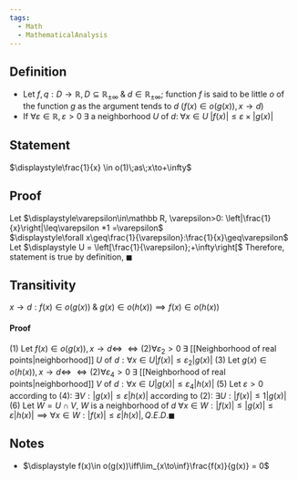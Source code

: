 ```yaml
---
tags:
  - Math
  - MathematicalAnalysis
---
```

## Definition
- Let $f,q:D\to\mathbb R, D\subseteq\mathbb R_{\pm\infty}\;\&\;d\in\mathbb R_{\pm\infty};$ function $f$ is said to be little $o$ of the function $g$ as the argument tends to $d$ ($f(x)\in o(g(x)), x\to d$)
- If $\forall\varepsilon\in\mathbb R, \varepsilon>0\;\exists$ a neighborhood $U$ of $d:\;\forall x\in U\;|f(x)|\leq\varepsilon\times|g(x)|$ 
## Statement
$\displaystyle\frac{1}{x} \in o(1)\;as\;x\to+\infty$
## Proof
Let $\displaystyle\varepsilon\in\mathbb R, \varepsilon>0: \left|\frac{1}{x}\right|\leq\varepsilon *1 =\varepsilon$  
$\displaystyle\forall x\geq\frac{1}{\varepsilon}:\frac{1}{x}\geq\varepsilon$
Let $\displaystyle U = \left[\frac{1}{\varepsilon};+\infty\right[$ 
Therefore, statement is true by definition, $\blacksquare$
## Transitivity
$x\to d: f(x)\in o(g(x))\;\&\;g(x)\in o(h(x))\implies f(x)\in o(h(x))$
#### Proof
$(1)$ Let $f(x)\in o(g(x)), x\to d\iff$
$\iff (2)\forall\varepsilon_2>0\;\exists$ [[Neighborhood of real points|neighborhood]] $U$ of $d: \forall x\in U|f(x)|\leq\varepsilon_2|g(x)|$
$(3)$ Let $g(x)\in o(h(x)), x\to d\iff$
$\iff (2)\forall\varepsilon_4>0\;\exists$ [[Neighborhood of real points|neighborhood]] $V$ of $d: \forall x\in U|g(x)|\leq\varepsilon_4|h(x)|$
$(5)$ Let $\varepsilon>0$
	according to $(4)$: $\exists V: |g(x)|\leq\varepsilon|h(x)|$
	according to $(2)$: $\exists U: |f(x)|\leq1|g(x)|$
$(6)$ Let $W =U\cap V$, $W$ is a neighborhood of $d$
	$\forall x\in W:|f(x)|\leq|g(x)|\leq\varepsilon|h(x)|\implies\forall x\in W:|f(x)|\leq\varepsilon|h(x)|, Q.E.D.\blacksquare$
## Notes
- $\displaystyle f(x)\in o(g(x))\iff\lim_{x\to\inf}\frac{f(x)}{g(x)} = 0$